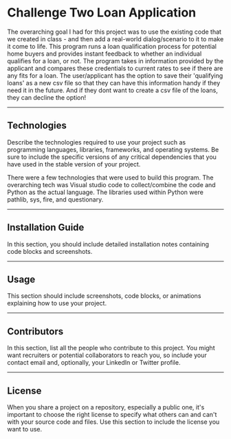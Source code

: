 # Challenge Two Loan Application

The overarching goal I had for this project was to use the existing code that we created in class - and then add a real-world dialog/scenario to it to make it come to life.  This program runs a loan qualification process for potential home buyers and provides instant feedback to whether an individual qualifies for a loan, or not.  The program takes in information provided by the applicant and compares these credentials to current rates to see if there are any fits for a loan.  The user/applicant has the option to save their 'qualifying loans' as a new csv file so that they can have this information handy if they need it in the future.  And if they dont want to create a csv file of the loans, they can decline the option!     

---

## Technologies

Describe the technologies required to use your project such as programming languages, libraries, frameworks, and operating systems. Be sure to include the specific versions of any critical dependencies that you have used in the stable version of your project.

There were a few technologies that were used to build this program.  The overarching tech was Visual studio code to collect/combine the code and Python as the actual language.  The libraries used within Python were pathlib, sys, fire, and questionary.  


---

## Installation Guide

In this section, you should include detailed installation notes containing code blocks and screenshots.

---

## Usage

This section should include screenshots, code blocks, or animations explaining how to use your project.

---

## Contributors

In this section, list all the people who contribute to this project. You might want recruiters or potential collaborators to reach you, so include your contact email and, optionally, your LinkedIn or Twitter profile.

---

## License

When you share a project on a repository, especially a public one, it's important to choose the right license to specify what others can and can't with your source code and files. Use this section to include the license you want to use.
